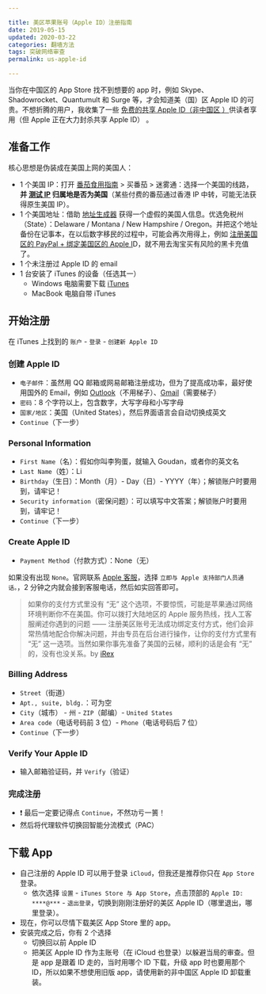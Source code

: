 ```yaml
---

title: 美区苹果账号（Apple ID）注册指南
date: 2019-05-15  
updated: 2020-03-22    
categories: 翻墙方法   
tags: 突破网络审查  
permalink: us-apple-id  

---
```


当你在中国区的 App Store 找不到想要的 app 时，例如 Skype、‎Shadowrocket、Quantumult 和 Surge 等，才会知道美（国）区 Apple ID 的可贵。不想折腾的用户，我收集了一些 [免费的共享 Apple ID（非中国区 ）](https://tingtalk.me/us-apple-id-share/)供读者享用（但 Apple 正在大力封杀共享 Apple ID） 。

<!-- more -->




## 准备工作

核心思想是伪装成在美国上网的美国人：

- 1 个美国 IP：打开 [番茄食用指南](https://tingtalk.me/fq/) > 买番茄 > 迷雾通：选择一个美国的线路，**并 [测试 IP](https://whoer.net/zh)  归属地是否为美国**（某些付费的番茄通过香港 IP 中转，可能无法获得原生美国 IP）。
- 1 个美国地址：借助 [地址生成器](https://www.fakeaddressgenerator.com/World/us_address_generator) 获得一个虚假的美国人信息。优选免税州（State）：Delaware / Montana / New Hampshire / Oregon。并把这个地址备份在记事本，在以后数字移民的过程中，可能会再次用得上，例如 [注册美国区的 PayPal + 绑定美国区的 Apple I](https://bigfoxgod.com/notes/2020/02/17/sign-up-paypal-and-successfully-bind-to-us-appleid-2020/)D，就不用去淘宝买有风险的黑卡充值了。
- 1 个未注册过 Apple ID 的 email
- 1 台安装了 iTunes 的设备（任选其一）
  - Windows 电脑需要下载 [iTunes](https://www.apple.com/itunes/)
  - MacBook 电脑自带  iTunes




## 开始注册

在 iTunes 上找到的 `账户` - `登录` - `创建新 Apple ID`

### 创建 Apple ID

- `电子邮件`：虽然用 QQ 邮箱或网易邮箱注册成功，但为了提高成功率，最好使用国外的 Email，例如 [Outlook](https://outlook.live.com)（不用梯子）、[Gmail](https://mail.google.com/)（需要梯子）
- `密码`：8 个字符以上，包含数字，大写字母和小写字母
- `国家/地区`：美国（United States），然后界面语言会自动切换成英文
- `Continue`（下一步）


### Personal Information

- `First Name`（名）：假如你叫李狗蛋，就输入 Goudan，或者你的英文名
- `Last Name`（姓）：Li
- `Birthday`（生日）：Month（月）- Day（日）- YYYY（年）；解锁账户时要用到，请牢记！
- `Security information`（密保问题）：可以填写中文答案；解锁账户时要用到，请牢记！
- `Continue`（下一步）


### Create Apple ID

- `Payment Method`（付款方式）：None（无）



如果没有出现 `None`。官网联系 [Apple 客服](https://getsupport.apple.com/?caller=cups)，选择 `立即与 Apple 支持部门人员通话。`，2 分钟之内就会接到客服电话，然后如实回答即可。

> 如果你的支付方式里没有 “无” 这个选项，不要惊慌，可能是苹果通过网络环境判断你不在美国。你可以拨打大陆地区的 Apple 服务热线，找人工客服阐述你遇到的问题 —— 注册美区账号无法成功绑定支付方式，他们会非常热情地配合你解决问题，并由专员在后台进行操作，让你的支付方式里有 “无” 这一选项。当然如果你事先准备了美国的云梯，顺利的话是会有 “无” 的，没有也没关系。by [iRex](https://sspai.com/post/53973)



### Billing Address

- `Street`（街道）
- `Apt., suite, bldg.`：可为空
- `City`（城市） - 州 - `ZIP`（邮编）- `United States`
- `Area code`（电话号码前 3 位）- `Phone`（电话号码后 7 位）
- `Continue`（下一步）

### Verify Your Apple ID

- 输入邮箱验证码，并 `Verify`（验证）

### 完成注册

- ❗ 最后一定要记得点 `Continue`，不然功亏一篑！
- 然后将代理软件切换回智能分流模式（PAC）



## 下载 App

- 自己注册的 Apple ID 可以用于登录 `iCloud`，但我还是推荐你只在 `App Store` 登录。
  - 依次选择 `设置` - `iTunes Store 与 App Store`，点击顶部的 `Apple ID: ****@***` - `退出登录`，切换到刚刚注册好的美区 Apple ID（哪里退出，哪里登录）。
- 现在，你可以尽情下载美区 App Store 里的 app。
- 安装完成之后，你有 2 个选择
  - 切换回以前 Apple ID
  - 把美区 Apple ID 作为主账号（在 iCloud 也登录）以躲避当局的审查。但是 app 是跟着 ID 走的，当时用哪个 ID 下载，升级 app 时也要用那个 ID，所以如果不想使用旧版 app，请使用新的非中国区 Apple ID 卸载重装。
